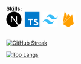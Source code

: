 <br>
<div align="left">
  <strong>Skills:</strong>
  <br>
  <img src="https://github.com/devicons/devicon/blob/master/icons/nextjs/nextjs-plain.svg"  title="CSS3" alt="CSS" width="40" height="40"/>&nbsp;
  <img src="https://github.com/devicons/devicon/blob/master/icons/typescript/typescript-plain.svg"  title="CSS3" alt="CSS" width="40" height="40"/>&nbsp;
  <img src="https://github.com/devicons/devicon/blob/master/icons/tailwindcss/tailwindcss-original.svg"  title="CSS3" alt="CSS" width="40" height="40"/>&nbsp;
  <img src="https://github.com/devicons/devicon/blob/master/icons/firebase/firebase-plain.svg"  title="CSS3" alt="CSS" width="40" height="40"/>&nbsp;
</div>
<br>

[![GitHub Streak](http://github-readme-streak-stats.herokuapp.com?user=rustamgadjiev&theme=prussian&hide_border=true&border_radius=20)](https://git.io/streak-stats)

 [![Top Langs](https://github-readme-stats.vercel.app/api/top-langs/?username=rustamgadjiev&layout=compact&theme=prussian&hide_border=true&border_radius=20)](https://github.com/anuraghazra/github-readme-stats)
